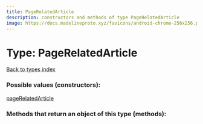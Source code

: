 ```yaml
---
title: PageRelatedArticle
description: constructors and methods of type PageRelatedArticle
image: https://docs.madelineproto.xyz/favicons/android-chrome-256x256.png
---
```

# Type: PageRelatedArticle  
[Back to types index](index.md)



### Possible values (constructors):

[pageRelatedArticle](../constructors/pageRelatedArticle.md)  



### Methods that return an object of this type (methods):



